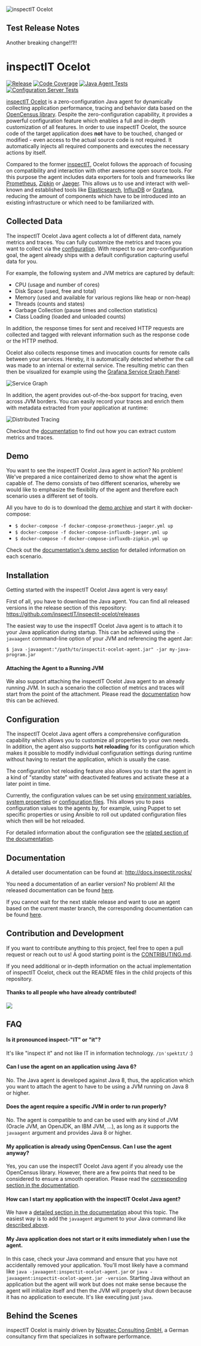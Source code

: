 ![inspectIT Ocelot ](https://inspectit.github.io/inspectit-ocelot/images/inspectit-ocelot.png)

## Test Release Notes
Another breaking change!!1!!
# inspectIT Ocelot 

[![Release](https://jitpack.io/v/inspectit/inspectit-ocelot.svg)](https://jitpack.io/#inspectit/inspectit-ocelot)
[![Code Coverage](https://codecov.io/gh/inspectit/inspectit-ocelot/branch/master/graph/badge.svg)](https://codecov.io/gh/inspectIT/inspectit-ocelot)
[![Java Agent Tests](https://github.com/inspectIT/inspectit-ocelot/workflows/Java%20Agent%20Tests/badge.svg?branch=master)](https://github.com/inspectIT/inspectit-ocelot/actions?query=workflow%3A"Java+Agent+Tests")
[![Configuration Server Tests](https://github.com/inspectIT/inspectit-ocelot/workflows/Configuration%20Server%20Tests/badge.svg?branch=master)](https://github.com/inspectIT/inspectit-ocelot/actions?query=workflow%3A"Configuration+Server+Tests")

[inspectIT Ocelot](https://inspectit.rocks/) is a zero-configuration Java agent for dynamically collecting application performance,
 tracing and behavior data based on the [OpenCensus library](https://opencensus.io/).
Despite the zero-configuration capability, it provides a powerful configuration feature
 which enables a full and in-depth customization of all features.
In order to use inspectIT Ocelot, the source code of the target application does
**not** have to be touched, changed or modified - even access to the actual source code is not required.
It automatically injects all required components and executes the necessary actions by itself.

Compared to the former [inspectIT](https://github.com/inspectIT/inspectIT),
Ocelot follows the approach of focusing on compatibility and interaction with other awesome open source tools.
For this purpose the agent includes data exporters for tools and frameworks like [Prometheus](https://prometheus.io/), [Zipkin](https://zipkin.io/) or [Jaeger](https://www.jaegertracing.io/).
This allows us to use and interact with well-known and established tools like [Elasticsearch](https://www.elastic.co/products/elasticsearch), [InfluxDB](https://www.influxdata.com/) or [Grafana](https://grafana.com/),
reducing the amount of components which have to be introduced into an existing infrastructure or which need to be familiarized with.

## Collected Data

The inspectIT Ocelot Java agent collects a lot of different data, namely metrics and traces.
You can fully customize the metrics and traces you want to collect via the [configuration](https://inspectit.github.io/inspectit-ocelot/docs/next/instrumentation/instrumentation).
With respect to our zero-configuration goal, the agent already ships with a default configuration capturing useful data for you.

For example, the following system and JVM metrics are captured by default:
  * CPU (usage and number of cores)
  * Disk Space (used, free and total)
  * Memory (used and available for various regions like heap or non-heap)
  * Threads (counts and states)
  * Garbage Collection (pause times and collection statistics)
  * Class Loading (loaded and unloaded counts)
  
In addition, the response times for sent and received HTTP requests are collected
and tagged with relevant information such as the response code or the HTTP method.

Ocelot also collects response times and invocation counts for remote calls between your services.
Hereby, it is automatically detected whether the call was made to an internal or external service.
The resulting metric can then then be visualized for example
using the [Grafana Service Graph Panel](https://github.com/NovatecConsulting/novatec-service-dependency-graph-panel):

![Service Graph](https://inspectit.github.io/inspectit-ocelot/images/service-graph.PNG)

In addition, the agent provides out-of-the-box support for tracing, even across JVM borders.
You can easily record your traces and enrich them with metadata extracted from your application at runtime:

![Distributed Tracing](https://inspectit.github.io/inspectit-ocelot/images/distributed-tracing.PNG)

Checkout the [documentation](https://inspectit.github.io/inspectit-ocelot/) to find out how you can extract custom metrics and traces.

## Demo

You want to see the inspectIT Ocelot Java agent in action?
No problem!
We've prepared a nice containerized demo to show what the agent is capable of.
The demo consists of two different scenarios, whereby we would like to emphasize the flexibility of the agent and therefore each scenario uses a different set of tools.

All you have to do is to download the [demo archive](https://github.com/inspectIT/inspectit-ocelot/releases/latest) and start it with docker-compose:

* `$ docker-compose -f docker-compose-prometheus-jaeger.yml up`
* `$ docker-compose -f docker-compose-influxdb-jaeger.yml up`
* `$ docker-compose -f docker-compose-influxdb-zipkin.yml up`

Check out the [documentation's demo section](https://inspectit.github.io/inspectit-ocelot/docs/getting-started/docker-examples) for detailed information on each scenario.

## Installation

Getting started with the inspectIT Ocelot Java agent is very easy!

First of all, you have to download the Java agent.
You can find all released versions in the release section of this repository: https://github.com/inspectIT/inspectit-ocelot/releases

The easiest way to use the inspectIT Ocelot Java agent is to attach it to your Java application during startup.
This can be achieved using the `-javaagent` command-line option of your JVM and referencing the agent Jar:

    $ java -javaagent:"/path/to/inspectit-ocelot-agent.jar" -jar my-java-program.jar

#### Attaching the Agent to a Running JVM

We also support attaching the inspectIT Ocelot Java agent to an already running JVM.
In such a scenario the collection of metrics and traces will start from the point of the attachment.
Please read the [documentation](https://inspectit.github.io/inspectit-ocelot/docs/getting-started/installation#attaching-the-agent-to-a-running-jvm) how this can be achieved.

## Configuration

The inspectIT Ocelot Java agent offers a comprehensive configuration capability which allows you to customize all properties to your own needs.
In addition, the agent also supports **hot reloading** for its configuration which makes it possible to modify individual configuration settings during runtime without having to restart the application, which is usually the case.

The configuration hot reloading feature also allows you to start the agent in a kind of "standby state" with deactivated features and activate these at a later point in time.

Currently, the configuration values can be set using [environment variables, system properties](https://inspectit.github.io/inspectit-ocelot/docs/configuration/configuration-sources#java-system-properties) or [configuration files](https://inspectit.github.io/inspectit-ocelot/docs/configuration/external-configuration-sources#file-based-configuration).
This allows you to pass configuration values to the agents by, for example, using Puppet to set specific properties or using Ansible to roll out updated configuration files which then will be hot reloaded.
 
For detailed information about the configuration see the [related section of the documentation](https://inspectit.github.io/inspectit-ocelot/docs/configuration/configuration-sources).

## Documentation

A detailed user documentation can be found at: http://docs.inspectit.rocks/

You need a documentation of an earlier version? No problem! All the released documentation can be found [here](https://inspectit.github.io/inspectit-ocelot/versions).

If you cannot wait for the next stable release and want to use an agent based on the current master branch, the corresponding documentation can be found [here](https://inspectit.github.io/inspectit-ocelot/docs/next/doc1).  

## Contribution and Development

If you want to contribute anything to this project, feel free to open a pull request or reach out to us!
A good starting point is the [CONTRIBUTING.md](CONTRIBUTING.md).

If you need additional or in-depth information on the actual implementation of inspectIT Ocelot, check out the README files in the child projects of this repository. 

#### Thanks to all people who have already contributed!

<a href="https://github.com/inspectit/inspectit-ocelot/graphs/contributors">
  <img src="https://contributors-img.web.app/image?repo=inspectit/inspectit-ocelot" />
</a>

## FAQ

#### Is it pronounced inspect-"IT" or "it"?

It's like "inspect it" and not like IT in information technology. `/ɪnˈspektɪt/` :) 

#### Can I use the agent on an application using Java 6?

No. The Java agent is developed against Java 8, thus, the application which you want to attach the agent to have to be using a JVM running on Java 8 or higher.

#### Does the agent require a specific JVM in order to run properly?

No. The agent is compatible to and can be used with any kind of JVM (Oracle JVM, an OpenJDK, an IBM JVM, ...), as long as it supports the `javaagent` argument and provides Java 8 or higher.

#### My application is already using OpenCensus. Can I use the agent anyway?

Yes, you can use the inspectIT Ocelot Java agent if you already use the OpenCensus library.
However, there are a few points that need to be considered to ensure a smooth operation.
Please read the [corresponding section in the documentation](https://inspectit.github.io/inspectit-ocelot/docs/next/configuration/open-census-configuration).

#### How can I start my application with the inspectIT Ocelot Java agent?

We have a [detailed section in the documentation](https://inspectit.github.io/inspectit-ocelot/docs/next/getting-started/installation) about this topic.
The easiest way is to add the `javaagent` argument to your Java command like [described above](#installation).

#### My Java application does not start or it exits immediately when I use the agent.

In this case, check your Java command and ensure that you have not accidentally removed your application.
You'll most likely have a command like `java -javaagent:inspectit-ocelot-agent.jar` or `java -javaagent:inspectit-ocelot-agent.jar -version`. 
Starting Java without an application but the agent will work but does not make sense because the agent will initialize itself and then the JVM will properly shut down because it has no application to execute.
It's like executing just `java`.

## Behind the Scenes

inspectIT Ocelot is mainly driven by [Novatec Consulting GmbH](https://www.novatec-gmbh.de/), a German consultancy firm that specializes in software performance.
